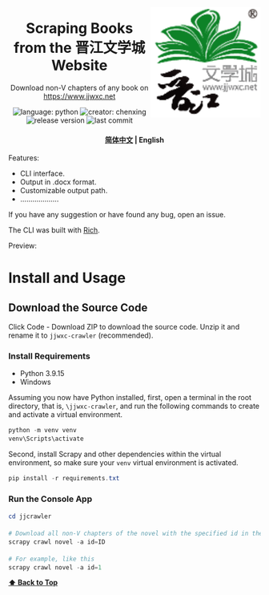 <a href="https://www.jjwxc.net//"><img align="right" src="assets/logo.png" alt="jjwxc-logo" title="jjwxc" width="220"></a>

<h1 align="center">
   Scraping Books from the 晋江文学城 Website
</h1>
<p align="center">
  Download non-V chapters of any book on 
  <a href="https://www.jjwxc.net">https://www.jjwxc.net</a> 
</p>

<p align="center">
    <img alt="language: python" src="https://img.shields.io/badge/language-Python-118629">
		<img alt="creator: chenxing" src="https://img.shields.io/badge/creator-陈刑-689e75">
    <img alt="release version" src="https://img.shields.io/badge/release-v1.0.0-9ccca4">
    <img alt="last commit" src="https://img.shields.io/github/last-commit/amaliegay/jjwxc-crawler?color=7fbc87">
</p>

<h4 align="center">
    <p>
        <a href="https://github.com/amaliegay/jjwxc-crawler">简体中文</a> |
        <b>English</b>
    </p>
</h4>

Features:

-   CLI interface.
-   Output in .docx format.
-   Customizable output path.
-   ...................

If you have any suggestion or have found any bug, open an issue.

The CLI was built with [Rich](https://github.com/Textualize/rich).

Preview:

<div align="center">
  <!--img src="post/example1.png" width="400"/>
  <img src="post/example2.png" width="400"/-->
</div>

# Install and Usage

## Download the Source Code

Click Code - Download ZIP to download the source code. Unzip it and rename it to `jjwxc-crawler` (recommended).

### Install Requirements

-   Python 3.9.15
-   Windows

Assuming you now have Python installed, first, open a terminal in the root directory, that is, `\jjwxc-crawler`, and run the following commands to create and activate a virtual environment.

```powershell
python -m venv venv
venv\Scripts\activate
```

Second, install Scrapy and other dependencies within the virtual environment, so make sure your `venv` virtual environment is activated.

```powershell
pip install -r requirements.txt
```

### Run the Console App

```powershell
cd jjcrawler

# Download all non-V chapters of the novel with the specified id in the directory .\novels
scrapy crawl novel -a id=ID

# For example, like this
scrapy crawl novel -a id=1
```

**[⬆ Back to Top](#特点功能)**
